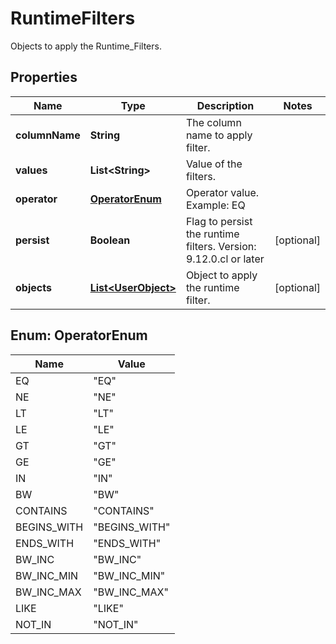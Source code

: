 

# RuntimeFilters

Objects to apply the Runtime_Filters.

## Properties

| Name | Type | Description | Notes |
|------------ | ------------- | ------------- | -------------|
|**columnName** | **String** | The column name to apply filter. |  |
|**values** | **List&lt;String&gt;** | Value of the filters. |  |
|**operator** | [**OperatorEnum**](#OperatorEnum) | Operator value. Example: EQ |  |
|**persist** | **Boolean** | Flag to persist the runtime filters.    Version: 9.12.0.cl or later  |  [optional] |
|**objects** | [**List&lt;UserObject&gt;**](UserObject.md) | Object to apply the runtime filter. |  [optional] |



## Enum: OperatorEnum

| Name | Value |
|---- | -----|
| EQ | &quot;EQ&quot; |
| NE | &quot;NE&quot; |
| LT | &quot;LT&quot; |
| LE | &quot;LE&quot; |
| GT | &quot;GT&quot; |
| GE | &quot;GE&quot; |
| IN | &quot;IN&quot; |
| BW | &quot;BW&quot; |
| CONTAINS | &quot;CONTAINS&quot; |
| BEGINS_WITH | &quot;BEGINS_WITH&quot; |
| ENDS_WITH | &quot;ENDS_WITH&quot; |
| BW_INC | &quot;BW_INC&quot; |
| BW_INC_MIN | &quot;BW_INC_MIN&quot; |
| BW_INC_MAX | &quot;BW_INC_MAX&quot; |
| LIKE | &quot;LIKE&quot; |
| NOT_IN | &quot;NOT_IN&quot; |



